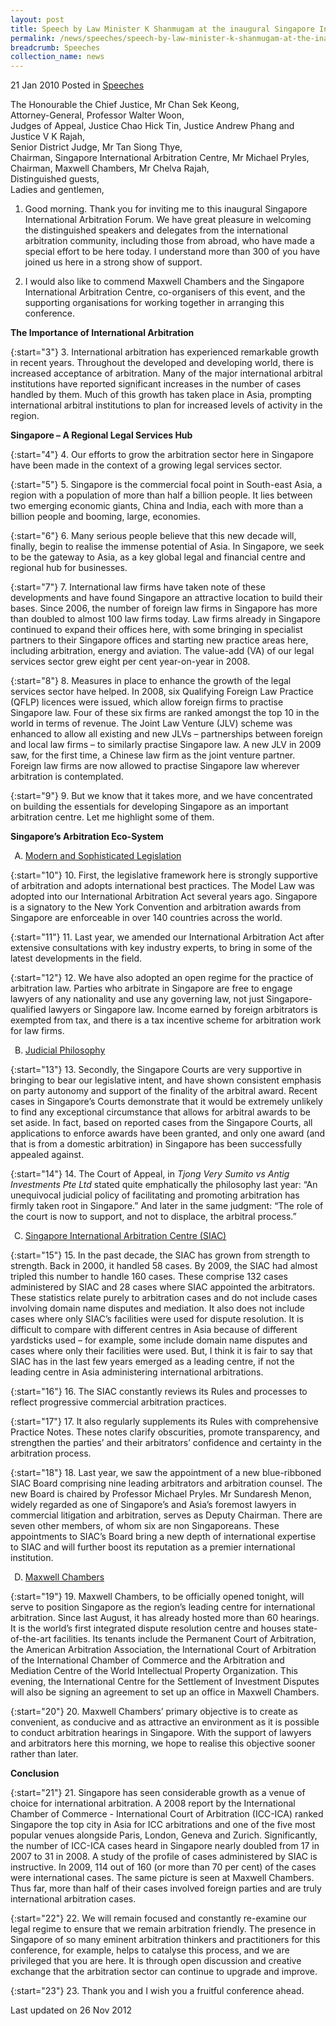 ```yaml
---
layout: post
title: Speech by Law Minister K Shanmugam at the inaugural Singapore International Arbitration Forum
permalink: /news/speeches/speech-by-law-minister-k-shanmugam-at-the-inaugural-singapore-international-arbitration-forum
breadcrumb: Speeches
collection_name: news
---
```


21 Jan 2010 Posted in [Speeches](/news/speeches)
<br>  

The Honourable the Chief Justice, Mr Chan Sek Keong,
<br>
Attorney-General, Professor Walter Woon,
<br>
Judges of Appeal, Justice Chao Hick Tin, Justice Andrew Phang and Justice V K Rajah,
<br>
Senior District Judge, Mr Tan Siong Thye,
<br>
Chairman, Singapore International Arbitration Centre, Mr Michael Pryles,
<br>
Chairman, Maxwell Chambers, Mr Chelva Rajah,
<br>
Distinguished guests,
<br>
Ladies and gentlemen,
<br>

1. Good morning. Thank you for inviting me to this inaugural Singapore International Arbitration Forum. We have great pleasure in welcoming the distinguished speakers and delegates from the international arbitration community, including those from abroad, who have made a special effort to be here today. I understand more than 300 of you have joined us here in a strong show of support.

2. I would also like to commend Maxwell Chambers and the Singapore International Arbitration Centre, co-organisers of this event, and the supporting organisations for working together in arranging this conference.


**The Importance of International Arbitration**

{:start="3"}
3. International arbitration has experienced remarkable growth in recent years. Throughout the developed and developing world, there is increased acceptance of arbitration. Many of the major international arbitral institutions have reported significant increases in the number of cases handled by them. Much of this growth has taken place in Asia, prompting international arbitral institutions to plan for increased levels of activity in the region.

**Singapore – A Regional Legal Services Hub**

{:start="4"}
4. Our efforts to grow the arbitration sector here in Singapore have been made in the context of a growing legal services sector. 

{:start="5"}
5. Singapore is the commercial focal point in South-east Asia, a region with a population of more than half a billion people. It lies between two emerging economic giants, China and India, each with more than a billion people and booming, large, economies. 

{:start="6"}
6. Many serious people believe that this new decade will, finally, begin to realise the immense potential of Asia. In Singapore, we seek to be the gateway to Asia, as a key global legal and financial centre and regional hub for businesses. 

{:start="7"}
7. International law firms have taken note of these developments and have found Singapore an attractive location to build their bases. Since 2006, the number of foreign law firms in Singapore has more than doubled to almost 100 law firms today. Law firms already in Singapore continued to expand their offices here, with some bringing in specialist partners to their Singapore offices and starting new practice areas here, including arbitration, energy and aviation. The value-add (VA) of our legal services sector grew eight per cent year-on-year in 2008.

{:start="8"}
8. Measures in place to enhance the growth of the legal services sector have helped. In 2008, six Qualifying Foreign Law Practice (QFLP) licences were issued, which allow foreign firms to practise Singapore law. Four of these six firms are ranked amongst the top 10 in the world in terms of revenue. The Joint Law Venture (JLV) scheme was enhanced to allow all existing and new JLVs – partnerships between foreign and local law firms – to similarly practise Singapore law. A new JLV in 2009 saw, for the first time, a Chinese law firm as the joint venture partner. Foreign law firms are now allowed to practise Singapore law wherever arbitration is contemplated. 

{:start="9"}
9. But we know that it takes more, and we have concentrated on building the essentials for developing Singapore as an important arbitration centre. Let me highlight some of them.


**Singapore’s Arbitration Eco-System**

<ol style="list-style-type: upper-alpha">
<li><u> Modern and Sophisticated Legislation</u></li>
</ol>

{:start="10"}
10. First, the legislative framework here is strongly supportive of arbitration and adopts international best practices. The Model Law was adopted into our International Arbitration Act several years ago. Singapore is a signatory to the New York Convention and arbitration awards from Singapore are enforceable in over 140 countries across the world.   

{:start="11"}
11. Last year, we amended our International Arbitration Act after extensive consultations with key industry experts, to bring in some of the latest developments in the field. 

{:start="12"}
12. We have also adopted an open regime for the practice of arbitration law. Parties who arbitrate in Singapore are free to engage lawyers of any nationality and use any governing law, not just Singapore-qualified lawyers or Singapore law. Income earned by foreign arbitrators is exempted from tax, and there is a tax incentive scheme for arbitration work for law firms.

<ol start="2" style="list-style-type: upper-alpha">
<li><u>Judicial Philosophy</u></li>
</ol>

{:start="13"}
13. Secondly, the Singapore Courts are very supportive in bringing to bear our legislative intent, and have shown consistent emphasis on party autonomy and support of the finality of the arbitral award. Recent cases in Singapore’s Courts demonstrate that it would be extremely unlikely to find any exceptional circumstance that allows for arbitral awards to be set aside. In fact, based on reported cases from the Singapore Courts, all applications to enforce awards have been granted, and only one award (and that is from a domestic arbitration) in Singapore has been successfully appealed against. 

{:start="14"}
14. The Court of Appeal, in *Tjong Very Sumito vs Antig Investments Pte Ltd* stated quite emphatically the philosophy last year: “An unequivocal judicial policy of facilitating and promoting arbitration has firmly taken root in Singapore.” And later in the same judgment: “The role of the court is now to support, and not to displace, the arbitral process.”


<ol start="3" style="list-style-type: upper-alpha">
<li><u>Singapore International Arbitration Centre (SIAC)</u></li>
</ol>

{:start="15"}
15. In the past decade, the SIAC has grown from strength to strength. Back in 2000, it handled 58 cases. By 2009, the SIAC had almost tripled this number to handle 160 cases. These comprise 132 cases administered by SIAC and 28 cases where SIAC appointed the arbitrators. These statistics relate purely to arbitration cases and do not include cases involving domain name disputes and mediation. It also does not include cases where only SIAC’s facilities were used for dispute resolution.   It is difficult to compare with different centres in Asia because of different yardsticks used – for example, some include domain name disputes and cases where only their facilities were used. But, I think it is fair to say that SIAC has in the last few years emerged as a leading centre, if not the leading centre in Asia administering international arbitrations. 

{:start="16"}
16. The SIAC constantly reviews its Rules and processes to reflect progressive commercial arbitration practices. 

{:start="17"}
17. It also regularly supplements its Rules with comprehensive Practice Notes. These notes clarify obscurities, promote transparency, and strengthen the parties’ and their arbitrators’ confidence and certainty in the arbitration process.

{:start="18"}
18. Last year, we saw the appointment of a new blue-ribboned SIAC Board comprising nine leading arbitrators and arbitration counsel. The new Board is chaired by Professor Michael Pryles. Mr Sundaresh Menon, widely regarded as one of Singapore’s and Asia’s foremost lawyers in commercial litigation and arbitration, serves as Deputy Chairman. There are seven other members, of whom six are non Singaporeans. These appointments to SIAC’s Board bring a new depth of international expertise to SIAC and will further boost its reputation as a premier international institution.


<ol start="4" style="list-style-type: upper-alpha">
<li><u>Maxwell Chambers</u></li>
</ol>

{:start="19"}
19. Maxwell Chambers, to be officially opened tonight, will serve to position Singapore as the region’s leading centre for international arbitration. Since last August, it has already hosted more than 60 hearings. It is the world’s first integrated dispute resolution centre and houses state-of-the-art facilities. Its tenants include the Permanent Court of Arbitration, the American Arbitration Association, the International Court of Arbitration of the International Chamber of Commerce and the Arbitration and Mediation Centre of the World Intellectual Property Organization. This evening, the International Centre for the Settlement of Investment Disputes will also be signing an agreement to set up an office in Maxwell Chambers. 

{:start="20"}
20. Maxwell Chambers’ primary objective is to create as convenient, as conducive and as attractive an environment as it is possible to conduct arbitration hearings in Singapore. With the support of lawyers and arbitrators here this morning, we hope to realise this objective sooner rather than later.



**Conclusion**

{:start="21"}
21. Singapore has seen considerable growth as a venue of choice for international arbitration. A 2008 report by the International Chamber of Commerce - International Court of Arbitration (ICC-ICA) ranked Singapore the top city in Asia for ICC arbitrations and one of the five most popular venues alongside Paris, London, Geneva and Zurich. Significantly, the number of ICC-ICA cases heard in Singapore nearly doubled from 17 in 2007 to 31 in 2008. A study of the profile of cases administered by SIAC is instructive. In 2009, 114 out of 160 (or more than 70 per cent) of the cases were international cases. The same picture is seen at Maxwell Chambers. Thus far, more than half of their cases involved foreign parties and are truly international arbitration cases.

{:start="22"}
22. We will remain focused and constantly re-examine our legal regime to ensure that we remain arbitration friendly. The presence in Singapore of so many eminent arbitration thinkers and practitioners for this conference, for example, helps to catalyse this process, and we are privileged that you are here. It is through open discussion and creative exchange that the arbitration sector can continue to upgrade and improve.

{:start="23"}
23. Thank you and I wish you a fruitful conference ahead.

<p class="right-side-updated">Last updated on 26 Nov 2012</p>
